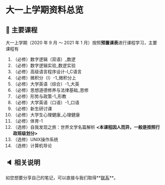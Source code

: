 # 大一上学期资料总览

## :book: 主要课程

大一上学期（2020 年 9 月 ～ 2021 年 1 月）按照**预置课表**进行课程学习，主要课程有

1. （必修）数字逻辑（双语）_数逻
2. （必修）数字逻辑实验_数逻实验
3. （必修）高级语言程序设计-Ⅰ_C语言
4. （必修）微积分（Ⅰ）-1_微积分上
5. （必修）大学英语（综合）-1_大英
6. （必修）思想道德修养与法律基础_思修
7. （必修）形势与政策-1_形教
8. （必修）大学英语（口语）-1_口语
9. （必修）新生研讨课
10. （必修）大学生心理健康_心理健康
11. （必修）体育-1
12. （选修）自我发现之旅：世界文学名篇解析 **<本课程因人而异，一般是按照行政班级划分>**
13. （选修）UNIX操作系统
14. （选修）计算机导论



## :speaker: 相关说明

如您想要分享自己的笔记，可以直接与我们取得**[联系](KarryRenKai@outlook.com)**。